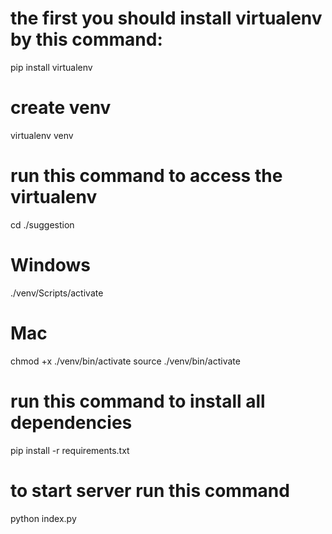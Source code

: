 # the first you should install virtualenv by this command:

pip install virtualenv

# create venv

virtualenv venv

# run this command to access the virtualenv

cd ./suggestion

# Windows

./venv/Scripts/activate

# Mac

chmod +x ./venv/bin/activate
source ./venv/bin/activate

# run this command to install all dependencies

pip install -r requirements.txt

# to start server run this command

python index.py
